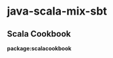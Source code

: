 # java-scala-mix-sbt

## Scala Cookbook
**package:scalacookbook**















































































































































